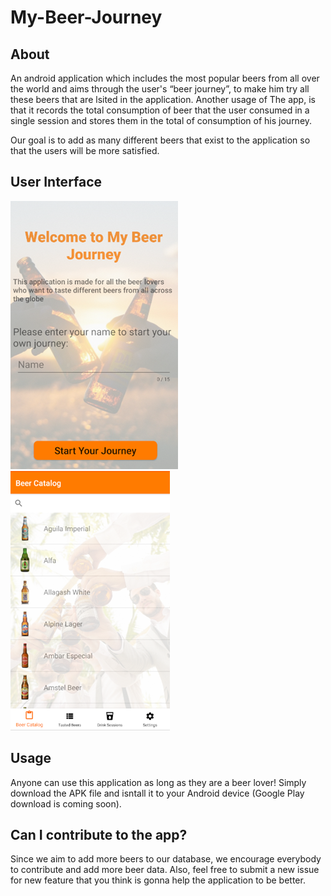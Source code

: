 # My-Beer-Journey

## About
An android application which includes the most popular beers from all over the world and aims through the user's “beer journey”, to make him try all these beers that are lsited in the application. Another usage of The app, is that it records the total consumption of beer that the user consumed in a single session and stores them in the total of consumption of his journey. 

Our goal is to add as many different beers that exist to the application so that the users will be more satisfied.

## User Interface
![Image description](/images-readme/welcome.png)
![Image description](/images-readme/example.png)

## Usage 
Anyone can use this application as long as they are a beer lover!
Simply download the APK file and isntall it to your Android device (Google Play download is coming soon).

## Can I contribute to the app?
Since we aim to add more beers to our database, we encourage everybody to contribute and add more beer data.
Also, feel free to submit a new issue for new feature that you think is gonna help the application to be better. 


